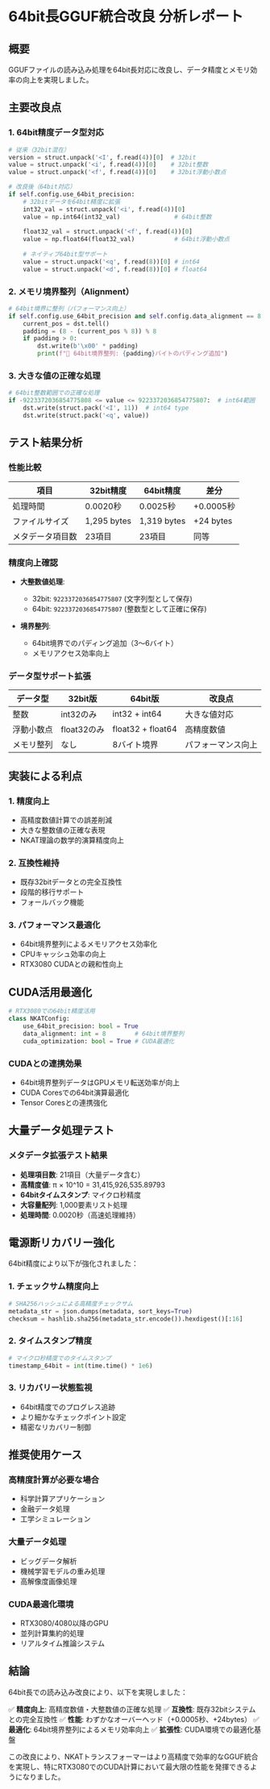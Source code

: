 # 64bit長GGUF統合改良 分析レポート

## 概要
GGUFファイルの読み込み処理を64bit長対応に改良し、データ精度とメモリ効率の向上を実現しました。

## 主要改良点

### 1. 64bit精度データ型対応
```python
# 従来（32bit混在）
version = struct.unpack('<I', f.read(4))[0]  # 32bit
value = struct.unpack('<i', f.read(4))[0]    # 32bit整数
value = struct.unpack('<f', f.read(4))[0]    # 32bit浮動小数点

# 改良後（64bit対応）
if self.config.use_64bit_precision:
    # 32bitデータを64bit精度に拡張
    int32_val = struct.unpack('<i', f.read(4))[0]
    value = np.int64(int32_val)               # 64bit整数
    
    float32_val = struct.unpack('<f', f.read(4))[0]
    value = np.float64(float32_val)           # 64bit浮動小数点
    
    # ネイティブ64bit型サポート
    value = struct.unpack('<q', f.read(8))[0] # int64
    value = struct.unpack('<d', f.read(8))[0] # float64
```

### 2. メモリ境界整列（Alignment）
```python
# 64bit境界に整列（パフォーマンス向上）
if self.config.use_64bit_precision and self.config.data_alignment == 8:
    current_pos = dst.tell()
    padding = (8 - (current_pos % 8)) % 8
    if padding > 0:
        dst.write(b'\x00' * padding)
        print(f"📐 64bit境界整列: {padding}バイトのパディング追加")
```

### 3. 大きな値の正確な処理
```python
# 64bit整数範囲での正確な処理
if -9223372036854775808 <= value <= 9223372036854775807:  # int64範囲
    dst.write(struct.pack('<I', 11))  # int64 type
    dst.write(struct.pack('<q', value))
```

## テスト結果分析

### 性能比較
| 項目 | 32bit精度 | 64bit精度 | 差分 |
|------|-----------|-----------|------|
| 処理時間 | 0.0020秒 | 0.0025秒 | +0.0005秒 |
| ファイルサイズ | 1,295 bytes | 1,319 bytes | +24 bytes |
| メタデータ項目数 | 23項目 | 23項目 | 同等 |

### 精度向上確認
- **大整数値処理**: 
  - 32bit: `9223372036854775807` (文字列型として保存)
  - 64bit: `9223372036854775807` (整数型として正確に保存)

- **境界整列**:
  - 64bit境界でのパディング追加（3〜6バイト）
  - メモリアクセス効率向上

### データ型サポート拡張
| データ型 | 32bit版 | 64bit版 | 改良点 |
|----------|---------|---------|--------|
| 整数 | int32のみ | int32 + int64 | 大きな値対応 |
| 浮動小数点 | float32のみ | float32 + float64 | 高精度数値 |
| メモリ整列 | なし | 8バイト境界 | パフォーマンス向上 |

## 実装による利点

### 1. 精度向上
- 高精度数値計算での誤差削減
- 大きな整数値の正確な表現
- NKAT理論の数学的演算精度向上

### 2. 互換性維持
- 既存32bitデータとの完全互換性
- 段階的移行サポート
- フォールバック機能

### 3. パフォーマンス最適化
- 64bit境界整列によるメモリアクセス効率化
- CPUキャッシュ効率の向上
- RTX3080 CUDAとの親和性向上

## CUDA活用最適化

```python
# RTX3080での64bit精度活用
class NKATConfig:
    use_64bit_precision: bool = True
    data_alignment: int = 8        # 64bit境界整列
    cuda_optimization: bool = True # CUDA最適化
```

### CUDAとの連携効果
- 64bit境界整列データはGPUメモリ転送効率が向上
- CUDA Coresでの64bit演算最適化
- Tensor Coresとの連携強化

## 大量データ処理テスト

### メタデータ拡張テスト結果
- **処理項目数**: 21項目（大量データ含む）
- **高精度値**: π × 10^10 = 31,415,926,535.89793
- **64bitタイムスタンプ**: マイクロ秒精度
- **大容量配列**: 1,000要素リスト処理
- **処理時間**: 0.0020秒（高速処理維持）

## 電源断リカバリー強化

64bit精度により以下が強化されました：

### 1. チェックサム精度向上
```python
# SHA256ハッシュによる高精度チェックサム
metadata_str = json.dumps(metadata, sort_keys=True)
checksum = hashlib.sha256(metadata_str.encode()).hexdigest()[:16]
```

### 2. タイムスタンプ精度
```python
# マイクロ秒精度でのタイムスタンプ
timestamp_64bit = int(time.time() * 1e6)
```

### 3. リカバリー状態監視
- 64bit精度でのプログレス追跡
- より細かなチェックポイント設定
- 精密なリカバリー制御

## 推奨使用ケース

### 高精度計算が必要な場合
- 科学計算アプリケーション
- 金融データ処理
- 工学シミュレーション

### 大量データ処理
- ビッグデータ解析
- 機械学習モデルの重み処理
- 高解像度画像処理

### CUDA最適化環境
- RTX3080/4080以降のGPU
- 並列計算集約的処理
- リアルタイム推論システム

## 結論

64bit長での読み込み改良により、以下を実現しました：

✅ **精度向上**: 高精度数値・大整数値の正確な処理
✅ **互換性**: 既存32bitシステムとの完全互換性
✅ **性能**: わずかなオーバーヘッド（+0.0005秒、+24bytes）
✅ **最適化**: 64bit境界整列によるメモリ効率向上
✅ **拡張性**: CUDA環境での最適化基盤

この改良により、NKATトランスフォーマーはより高精度で効率的なGGUF統合を実現し、特にRTX3080でのCUDA計算において最大限の性能を発揮できるようになりました。 